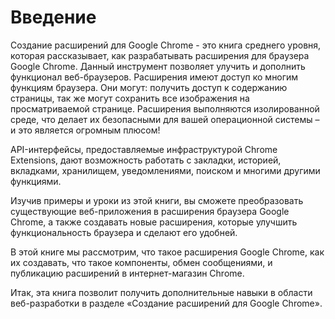 # Введение

Создание расширений для Google Chrome - это книга среднего уровня, которая рассказывает, как разрабатывать расширения для браузера Google Chrome. Данный инструмент позволяет улучить и дополнить функционал веб-браузеров. Расширения имеют доступ ко многим функциям браузера. Они могут: получить доступ к содержанию страницы, так же могут сохранить все изображения на просматриваемой странице. Расширения выполняются изолированной среде, что делает их безопасными для вашей операционной системы – и это является огромным плюсом!

API-интерфейсы, предоставляемые инфраструктурой Chrome Extensions, дают возможность работать с закладки, историей, вкладками, хранилищем, уведомлениями, поиском и многими другими функциями.

Изучив примеры и уроки из этой книги, вы сможете преобразовать существующие веб-приложения в расширения браузера Google Chrome, а также создавать новые расширения, которые улучшить функциональность браузера и сделают его удобней.

В этой книге мы рассмотрим, что такое расширения Google Chrome, как их создавать, что такое компоненты, обмен сообщениями, и публикацию расширений в интернет-магазин Chrome.

Итак, эта книга позволит получить дополнительные навыки в области веб-разработки в разделе «Создание расширений для Google Chrome».

